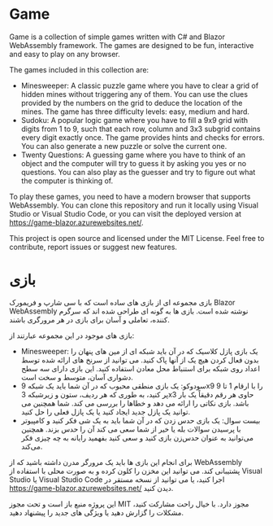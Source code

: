 # Game

Game is a collection of simple games written with C# and Blazor WebAssembly framework. The games are designed to be fun, interactive and easy to play on any browser.

The games included in this collection are:

- Minesweeper: A classic puzzle game where you have to clear a grid of hidden mines without triggering any of them. You can use the clues provided by the numbers on the grid to deduce the location of the mines. The game has three difficulty levels: easy, medium and hard.
- Sudoku: A popular logic game where you have to fill a 9x9 grid with digits from 1 to 9, such that each row, column and 3x3 subgrid contains every digit exactly once. The game provides hints and checks for errors. You can also generate a new puzzle or solve the current one.
- Twenty Questions: A guessing game where you have to think of an object and the computer will try to guess it by asking you yes or no questions. You can also play as the guesser and try to figure out what the computer is thinking of.

To play these games, you need to have a modern browser that supports WebAssembly. You can clone this repository and run it locally using Visual Studio or Visual Studio Code, or you can visit the deployed version at https://game-blazor.azurewebsites.net/.

This project is open source and licensed under the MIT License. Feel free to contribute, report issues or suggest new features.

# بازی

بازی مجموعه ای از بازی های ساده است که با سی شارپ و فریمورک Blazor WebAssembly نوشته شده است. بازی ها به گونه ای طراحی شده اند که سرگرم کننده، تعاملی و آسان برای بازی در هر مرورگری باشند.

بازی های موجود در این مجموعه عبارتند از:

- Minesweeper: یک بازی پازل کلاسیک که در آن باید شبکه ای از مین های پنهان را بدون فعال کردن هیچ یک از آنها پاک کنید. می توانید از سرنخ های ارائه شده توسط اعداد روی شبکه برای استنباط محل معادن استفاده کنید. این بازی دارای سه سطح دشواری آسان، متوسط و سخت است.
- سودوکو: یک بازی منطقی محبوب که در آن شما باید یک شبکه 9x9 را با ارقام 1 تا 9 پر کنید، به طوری که هر ردیف، ستون و زیرشبکه 3x3 حاوی هر رقم دقیقاً یک بار باشد. بازی نکاتی را ارائه می دهد و خطاها را بررسی می کند. شما همچنین می توانید یک پازل جدید ایجاد کنید یا یک پازل فعلی را حل کنید.
- بیست سوال: یک بازی حدس زدن که در آن شما باید به یک شی فکر کنید و کامپیوتر با پرسیدن سوالات بله یا خیر از شما سعی می کند آن را حدس بزند. همچنین می‌توانید به عنوان حدس‌زن بازی کنید و سعی کنید بفهمید رایانه به چه چیزی فکر می‌کند.

برای انجام این بازی ها باید یک مرورگر مدرن داشته باشید که از WebAssembly پشتیبانی کند. می توانید این مخزن را کلون کرده و به صورت محلی با استفاده از Visual Studio یا Visual Studio Code اجرا کنید، یا می توانید از نسخه مستقر در https://game-blazor.azurewebsites.net/ دیدن کنید.

این پروژه منبع باز است و تحت مجوز MIT مجوز دارد. با خیال راحت مشارکت کنید، مشکلات را گزارش دهید یا ویژگی های جدید را پیشنهاد دهید.
